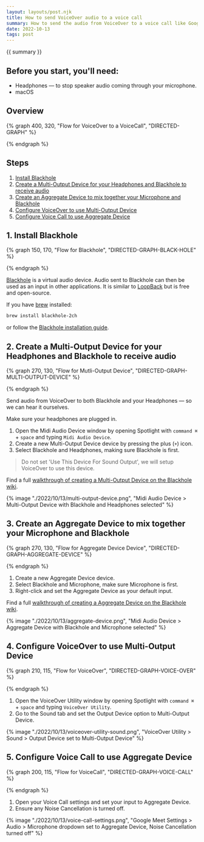 ```yaml
---
layout: layouts/post.njk
title: How to send VoiceOver audio to a voice call
summary: How to send the audio from VoiceOver to a voice call like Google Meet, Zoom or Microsoft Teams.
date: 2022-10-13
tags: post
---
```


{{ summary }}

## Before you start, you'll need:
- Headphones &mdash; to stop speaker audio coming through your microphone.
- macOS

## Overview

{% graph 400, 320, "Flow for VoiceOver to a VoiceCall", "DIRECTED-GRAPH" %}
<script>
const VOICEOVER = { icon: "🔊", label: "VoiceOver", position: [0.2, 0] };
const VOICE = { icon: "🗣️", label: "Voice", position: [0.8, 0] };
const MICROPHONE = {
  icon: "🎤",
  label: "Microphone",
  position: [1, 0.5],
  parents: [VOICE],
};
const MULTIOUTPUTDEVICE = {
  icon: "🎛️",
  label: "Multi-Output Device",
  position: [0, 0.28],
  parents: [VOICEOVER],
};
const HEADPHONES = {
  icon: "🎧",
  label: "Headphones",
  position: [0, 0.5],
  parents: [MULTIOUTPUTDEVICE],
};
const BLACKHOLE = {
  icon: "🌌",
  label: "Blackhole",
  position: [0.5, 0.5],
  parents: [MULTIOUTPUTDEVICE],
};
const AGGREGATEDEVICE = {
  icon: "🎛️",
  label: "Aggregate Device",
  position: [0.666, 0.72],
  parents: [BLACKHOLE, MICROPHONE],
};
const EARS = {
  icon: "👂",
  label: "Ears",
  position: [0.15, 1],
  parents: [HEADPHONES],
};
const VOICECALL = {
  icon: "🎦",
  label: "Voice Call",
  position: [0.666, 1],
  parents: [AGGREGATEDEVICE],
};
window.NODES = [
  VOICEOVER,
  MULTIOUTPUTDEVICE,
  HEADPHONES,
  BLACKHOLE,
  EARS,
  VOICE,
  MICROPHONE,
  AGGREGATEDEVICE,
  VOICECALL,
];
</script>
{% endgraph %}

## Steps

1. [Install Blackhole](#1-install-blackhole)
1. [Create a Multi-Output Device for your Headphones and Blackhole to receive audio](#2-create-a-multi-output-device-for-your-headphones-and-blackhole-to-receive-audio)
1. [Create an Aggregate Device to mix together your Microphone and Blackhole](#3-create-an-aggregate-device-to-mix-together-your-microphone-and-blackhole)
1. [Configure VoiceOver to use Multi-Output Device](#4-configure-voice-over-to-use-multi-output-device)
1. [Configure Voice Call to use Aggregate Device](#5-configure-voice-call-to-use-aggregate-device)

## 1. Install Blackhole

{% graph 150, 170, "Flow for Blackhole", "DIRECTED-GRAPH-BLACK-HOLE" %}
<script>
const AUDIOIN = {
  icon: "🔊",
  label: "Audio-in",
  position: [0.5, 0],
};
const BLACKHOLE = {
  icon: "🌌",
  label: "Blackhole",
  position: [0.5, 0.5],
  parents: [AUDIOIN],
};
const AUDIOOUT = {
  icon: "👂",
  label: "Audio-out",
  position: [0.5, 1],
  parents: [BLACKHOLE],
};
window.NODES = [
  AUDIOIN,
  BLACKHOLE,
  AUDIOOUT
];
</script>
{% endgraph %}

[Blackhole](https://github.com/ExistentialAudio/BlackHole) is a virtual audio device.
Audio sent to Blackhole can then be used as an input in other applications.
It is similar to [LoopBack](https://rogueamoeba.com/loopback) but is free and open-source.

If you have [brew](https://brew.sh/) installed:
```bash
brew install blackhole-2ch
```

or follow the [Blackhole installation guide](https://github.com/ExistentialAudio/BlackHole/wiki/Installation).

## 2. Create a Multi-Output Device for your Headphones and Blackhole to receive audio

{% graph 270, 130, "Flow for Mutli-Output Device", "DIRECTED-GRAPH-MULTI-OUTPUT-DEVICE" %}
<script>
const MULTIOUTPUTDEVICE = {
  icon: "🎛️",
  label: "Multi-Output Device",
  position: [0.5, 0],
};
const BLACKHOLE = {
  icon: "🌌",
  label: "Blackhole",
  position: [0, 1],
  parents: [MULTIOUTPUTDEVICE],
};
const HEADPHONES = {
  icon: "🎧",
  label: "Headphones",
  position: [1, 1],
  parents: [MULTIOUTPUTDEVICE],
};
window.NODES = [
  MULTIOUTPUTDEVICE,
  BLACKHOLE,
  HEADPHONES
];
</script>
{% endgraph %}

Send audio from VoiceOver to both Blackhole and your Headphones &mdash; so we can hear it ourselves.

Make sure your headphones are plugged in.

1. Open the Midi Audio Device window by opening Spotlight with `command ⌘` + `space` and typing `Midi Audio Device`.
1. Create a new Multi-Output Device device by pressing the plus (`+`) icon.
1. Select Blackhole and Headphones, making sure Blackhole is first.

> Do not set 'Use This Device For Sound Output', we will setup VoiceOver to use this device.

Find a full [walkthrough of creating a Multi-Output Device on the Blackhole wiki](https://github.com/ExistentialAudio/BlackHole/wiki/Multi-Output-Device).

{% image "./2022/10/13/multi-output-device.png", "Midi Audio Device > Multi-Output Device with Blackhole and Headphones selected" %}

## 3. Create an Aggregate Device to mix together your Microphone and Blackhole

{% graph 270, 130, "Flow for Aggregate Device Device", "DIRECTED-GRAPH-AGGREGATE-DEVICE" %}
<script>
const MICROPHONE = {
  icon: "🎤",
  label: "Microphone",
  position: [0, 0]
};
const BLACKHOLE = {
  icon: "🌌",
  label: "Blackhole",
  position: [1, 0]
};
const AGGREGATEDEVICE = {
  icon: "🎛️",
  label: "Aggregate Device",
  position: [0.5, 1],
  parents: [BLACKHOLE, MICROPHONE],
};
window.NODES = [
  MICROPHONE,
  BLACKHOLE,
  AGGREGATEDEVICE,
];
</script>
{% endgraph %}

1. Create a new Aggregate Device device.
1. Select Blackhole and Microphone, make sure Microphone is first.
1. Right-click and set the Aggregate Device as your default input.

Find a full [walkthrough of creating a Aggregate Device on the Blackhole wiki](https://github.com/ExistentialAudio/BlackHole/wiki/Aggregate-Device).

{% image "./2022/10/13/aggregate-device.png", "Midi Audio Device > Aggregate Device with Blackhole and Microphone selected" %}

## 4. Configure VoiceOver to use Multi-Output Device

{% graph 210, 115, "Flow for VoiceOver", "DIRECTED-GRAPH-VOICE-OVER" %}
<script>
const VOICEOVER = { icon: "🔊", label: "VoiceOver", position: [0.5, 0] };
const MULTIOUTPUTDEVICE = {
  icon: "🎛️",
  label: "Multi-Output Device",
  position: [0.5, 1],
  parents: [VOICEOVER],
};
window.NODES = [
  VOICEOVER,
  MULTIOUTPUTDEVICE
];
</script>
{% endgraph %}

1. Open the VoiceOver Utility window by opening Spotlight with `command ⌘` + `space` and typing `VoiceOver Utility`.
1. Go to the Sound tab and set the Output Device option to Multi-Output Device.

{% image "./2022/10/13/voiceover-utility-sound.png", "VoiceOver Utility > Sound > Output Device set to Multi-Output Device" %}

## 5. Configure Voice Call to use Aggregate Device

{% graph 200, 115, "Flow for VoiceCall", "DIRECTED-GRAPH-VOICE-CALL" %}
<script>
const AGGREGATEDEVICE = {
  icon: "🎛️",
  label: "Aggregate Device",
  position: [0.5, 0]
};
const VOICECALL = {
  icon: "🎦",
  label: "Voice Call",
  position: [0.5, 1],
  parents: [AGGREGATEDEVICE],
};
window.NODES = [
  AGGREGATEDEVICE,
  VOICECALL,
];
</script>
{% endgraph %}

1. Open your Voice Call settings and set your input to Aggregate Device.
1. Ensure any Noise Cancellation is turned off.

{% image "./2022/10/13/voice-call-settings.png", "Google Meet Settings > Audio > Microphone dropdown set to Aggregate Device, Noise Cancellation turned off" %}
